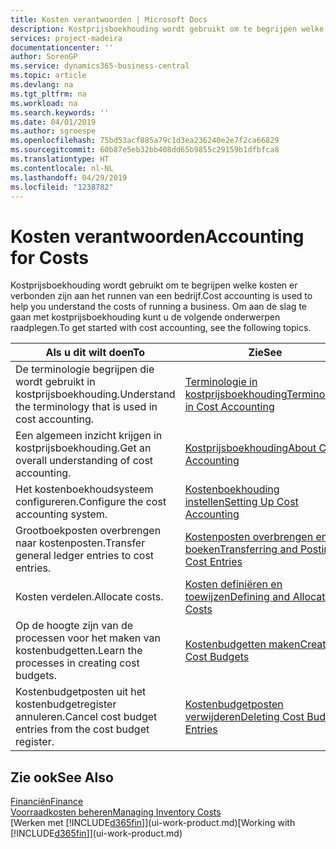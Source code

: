 ```yaml
---
title: Kosten verantwoorden | Microsoft Docs
description: Kostprijsboekhouding wordt gebruikt om te begrijpen welke kosten er verbonden zijn aan het runnen van een bedrijf. Om aan de slag te gaan met kostprijsboekhouding kunt u de volgende onderwerpen raadplegen.
services: project-madeira
documentationcenter: ''
author: SorenGP
ms.service: dynamics365-business-central
ms.topic: article
ms.devlang: na
ms.tgt_pltfrm: na
ms.workload: na
ms.search.keywords: ''
ms.date: 04/01/2019
ms.author: sgroespe
ms.openlocfilehash: 75bd53acf885a79c1d3ea236240e2e7f2ca66829
ms.sourcegitcommit: 60b87e5eb32bb408dd65b9855c29159b1dfbfca8
ms.translationtype: HT
ms.contentlocale: nl-NL
ms.lasthandoff: 04/29/2019
ms.locfileid: "1238782"
---
```

# <a name="accounting-for-costs"></a><span data-ttu-id="74842-104">Kosten verantwoorden</span><span class="sxs-lookup"><span data-stu-id="74842-104">Accounting for Costs</span></span>
<span data-ttu-id="74842-105">Kostprijsboekhouding wordt gebruikt om te begrijpen welke kosten er verbonden zijn aan het runnen van een bedrijf.</span><span class="sxs-lookup"><span data-stu-id="74842-105">Cost accounting is used to help you understand the costs of running a business.</span></span> <span data-ttu-id="74842-106">Om aan de slag te gaan met kostprijsboekhouding kunt u de volgende onderwerpen raadplegen.</span><span class="sxs-lookup"><span data-stu-id="74842-106">To get started with cost accounting, see the following topics.</span></span>  

|<span data-ttu-id="74842-107">Als u dit wilt doen</span><span class="sxs-lookup"><span data-stu-id="74842-107">To</span></span>|<span data-ttu-id="74842-108">Zie</span><span class="sxs-lookup"><span data-stu-id="74842-108">See</span></span>|  
|--------|---------|  
|<span data-ttu-id="74842-109">De terminologie begrijpen die wordt gebruikt in kostprijsboekhouding.</span><span class="sxs-lookup"><span data-stu-id="74842-109">Understand the terminology that is used in cost accounting.</span></span>|[<span data-ttu-id="74842-110">Terminologie in kostprijsboekhouding</span><span class="sxs-lookup"><span data-stu-id="74842-110">Terminology in Cost Accounting</span></span>](finance-terminology-in-cost-accounting.md)|  
|<span data-ttu-id="74842-111">Een algemeen inzicht krijgen in kostprijsboekhouding.</span><span class="sxs-lookup"><span data-stu-id="74842-111">Get an overall understanding of cost accounting.</span></span>|[<span data-ttu-id="74842-112">Kostprijsboekhouding</span><span class="sxs-lookup"><span data-stu-id="74842-112">About Cost Accounting</span></span>](finance-about-cost-accounting.md)|  
|<span data-ttu-id="74842-113">Het kostenboekhoudsysteem configureren.</span><span class="sxs-lookup"><span data-stu-id="74842-113">Configure the cost accounting system.</span></span>|[<span data-ttu-id="74842-114">Kostenboekhouding instellen</span><span class="sxs-lookup"><span data-stu-id="74842-114">Setting Up Cost Accounting</span></span>](finance-set-up-cost-accounting.md)|  
|<span data-ttu-id="74842-115">Grootboekposten overbrengen naar kostenposten.</span><span class="sxs-lookup"><span data-stu-id="74842-115">Transfer general ledger entries to cost entries.</span></span>|[<span data-ttu-id="74842-116">Kostenposten overbrengen en boeken</span><span class="sxs-lookup"><span data-stu-id="74842-116">Transferring and Posting Cost Entries</span></span>](finance-transfer-and-post-cost-entries.md)|  
|<span data-ttu-id="74842-117">Kosten verdelen.</span><span class="sxs-lookup"><span data-stu-id="74842-117">Allocate costs.</span></span>|[<span data-ttu-id="74842-118">Kosten definiëren en toewijzen</span><span class="sxs-lookup"><span data-stu-id="74842-118">Defining and Allocating Costs</span></span>](finance-define-and-allocate-costs.md)|  
|<span data-ttu-id="74842-119">Op de hoogte zijn van de processen voor het maken van kostenbudgetten.</span><span class="sxs-lookup"><span data-stu-id="74842-119">Learn the processes in creating cost budgets.</span></span>|[<span data-ttu-id="74842-120">Kostenbudgetten maken</span><span class="sxs-lookup"><span data-stu-id="74842-120">Creating Cost Budgets</span></span>](finance-create-cost-budgets.md)|
|<span data-ttu-id="74842-121">Kostenbudgetposten uit het kostenbudgetregister annuleren.</span><span class="sxs-lookup"><span data-stu-id="74842-121">Cancel cost budget entries from the cost budget register.</span></span>|[<span data-ttu-id="74842-122">Kostenbudgetposten verwijderen</span><span class="sxs-lookup"><span data-stu-id="74842-122">Deleting Cost Budget Entries</span></span>](finance-how-to-delete-cost-budget-entries.md)| 


## <a name="see-also"></a><span data-ttu-id="74842-123">Zie ook</span><span class="sxs-lookup"><span data-stu-id="74842-123">See Also</span></span>  
[<span data-ttu-id="74842-124">Financiën</span><span class="sxs-lookup"><span data-stu-id="74842-124">Finance</span></span>](finance.md)  
[<span data-ttu-id="74842-125">Voorraadkosten beheren</span><span class="sxs-lookup"><span data-stu-id="74842-125">Managing Inventory Costs</span></span>](finance-manage-inventory-costs.md)  
<span data-ttu-id="74842-126">[Werken met [!INCLUDE[d365fin](includes/d365fin_md.md)]](ui-work-product.md)</span><span class="sxs-lookup"><span data-stu-id="74842-126">[Working with [!INCLUDE[d365fin](includes/d365fin_md.md)]](ui-work-product.md)</span></span>
